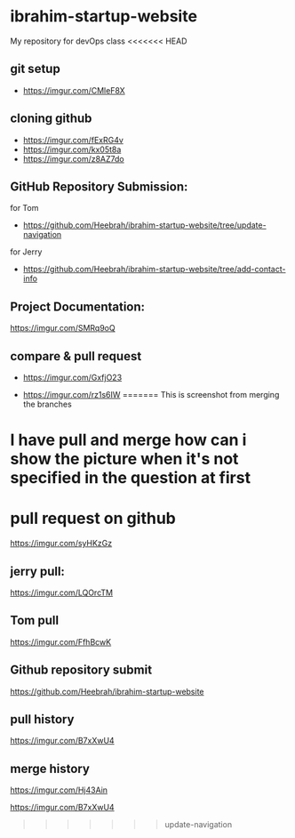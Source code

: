 # ibrahim-startup-website
My repository for devOps class
<<<<<<< HEAD



## git setup
- https://imgur.com/CMleF8X

## cloning github
- https://imgur.com/fExRG4v
- https://imgur.com/kx05t8a
- https://imgur.com/z8AZ7do


## GitHub Repository Submission:
for Tom

-  https://github.com/Heebrah/ibrahim-startup-website/tree/update-navigation

for Jerry


- https://github.com/Heebrah/ibrahim-startup-website/tree/add-contact-info


## Project Documentation:
https://imgur.com/SMRq9oQ



## compare & pull request
-  https://imgur.com/GxfjO23

- https://imgur.com/rz1s6IW
=======
This is screenshot from merging the branches

# I have pull and merge how can i show the picture when it's not specified in the question at first

# pull request on github
https://imgur.com/syHKzGz

## jerry pull: 
https://imgur.com/LQOrcTM


## Tom pull
https://imgur.com/FfhBcwK  

## Github repository submit
https://github.com/Heebrah/ibrahim-startup-website

## pull history
https://imgur.com/B7xXwU4


## merge history
https://imgur.com/Hj43Ain

https://imgur.com/B7xXwU4

>>>>>>> update-navigation
